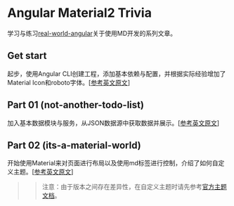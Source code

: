 # Angular Material2 Trivia
学习与练习[real-world-angular](https://blog.realworldfullstack.io/real-world-angular-part-x-fantastic-4-c714b04640ab)关于使用MD开发的系列文章。

## Get start
起步，使用Angular CLI创建工程，添加基本依赖与配置，并根据实际经验增加了Material Icon和roboto字体。[[参考英文原文](https://blog.realworldfullstack.io/real-world-angular-part-0-from-zero-to-cli-ng-a2ff646b90cc)]

## Part 01 (not-another-todo-list)
加入基本数据模块与服务，从JSON数据源中获取数据并展示。[[参考英文原文](https://blog.realworldfullstack.io/real-world-angular-part-1-not-another-todo-list-c2ea5020f944)]

## Part 02 (its-a-material-world)
开始使用Material来对页面进行布局以及使用md标签进行控制，介绍了如何自定义主题。[[参考英文原文](https://blog.realworldfullstack.io/real-world-angular-part-2-its-a-material-world-2d70238ef8ef)]

>> 注意：由于版本之间存在差异性，在自定义主题时请先参考[官方主题文档](https://github.com/angular/material2/blob/master/guides/theming.md)。
